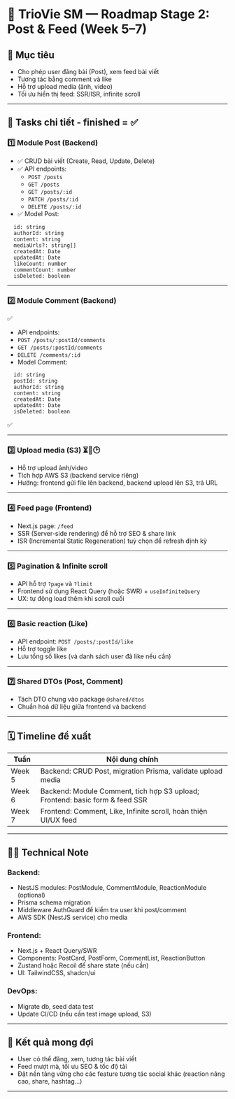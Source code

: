 # 🚀 TrioVie SM — Roadmap Stage 2: Post & Feed (Week 5–7)

## 🎯 Mục tiêu

- Cho phép user đăng bài (Post), xem feed bài viết
- Tương tác bằng comment và like
- Hỗ trợ upload media (ảnh, video)
- Tối ưu hiển thị feed: SSR/ISR, infinite scroll

---

## 🚀 Tasks chi tiết - finished = ✅

### 1️⃣ Module Post (Backend)

- ✅ CRUD bài viết (Create, Read, Update, Delete)
- ✅ API endpoints:
  - `POST /posts`
  - `GET /posts`
  - `GET /posts/:id`
  - `PATCH /posts/:id`
  - `DELETE /posts/:id`
- ✅ Model Post:

```
  id: string
  authorId: string
  content: string
  mediaUrls?: string[]
  createdAt: Date
  updatedAt: Date
  likeCount: number
  commentCount: number
  isDeleted: boolean
```

---

### 2️⃣ Module Comment (Backend)

✅

- API endpoints:
- `POST /posts/:postId/comments`
- `GET /posts/:postId/comments`
- `DELETE /comments/:id`
- Model Comment:

```
  id: string
  postId: string
  authorId: string
  content: string
  createdAt: Date
  updatedAt: Date
  isDeleted: boolean
```

✅

---

### 3️⃣ Upload media (S3) ⏳🔄🕑

- Hỗ trợ upload ảnh/video
- Tích hợp AWS S3 (backend service riêng)
- Hướng: frontend gửi file lên backend, backend upload lên S3, trả URL

---

### 4️⃣ Feed page (Frontend)

- Next.js page: `/feed`
- SSR (Server-side rendering) để hỗ trợ SEO & share link
- ISR (Incremental Static Regeneration) tuỳ chọn để refresh định kỳ

---

### 5️⃣ Pagination & Infinite scroll

- API hỗ trợ `?page` và `?limit`
- Frontend sử dụng React Query (hoặc SWR) + `useInfiniteQuery`
- UX: tự động load thêm khi scroll cuối

---

### 6️⃣ Basic reaction (Like)

- API endpoint: `POST /posts/:postId/like`
- Hỗ trợ toggle like
- Lưu tổng số likes (và danh sách user đã like nếu cần)

---

### 7️⃣ Shared DTOs (Post, Comment)

- Tách DTO chung vào package `@shared/dtos`
- Chuẩn hoá dữ liệu giữa frontend và backend

---

## 🗓 Timeline đề xuất

| Tuần   | Nội dung chính                                                               |
| ------ | ---------------------------------------------------------------------------- |
| Week 5 | Backend: CRUD Post, migration Prisma, validate upload media                  |
| Week 6 | Backend: Module Comment, tích hợp S3 upload; Frontend: basic form & feed SSR |
| Week 7 | Frontend: Comment, Like, Infinite scroll, hoàn thiện UI/UX feed              |

---

## 🧑‍💻 Technical Note

### **Backend**:

- NestJS modules: PostModule, CommentModule, ReactionModule (optional)
- Prisma schema migration
- Middleware AuthGuard để kiểm tra user khi post/comment
- AWS SDK (NestJS service) cho media

### **Frontend**:

- Next.js + React Query/SWR
- Components: PostCard, PostForm, CommentList, ReactionButton
- Zustand hoặc Recoil để share state (nếu cần)
- UI: TailwindCSS, shadcn/ui

### **DevOps**:

- Migrate db, seed data test
- Update CI/CD (nếu cần test image upload, S3)

---

## 🎉 Kết quả mong đợi

- User có thể đăng, xem, tương tác bài viết
- Feed mượt mà, tối ưu SEO & tốc độ tải
- Đặt nền tảng vững cho các feature tương tác social khác (reaction nâng cao, share, hashtag...)

---
